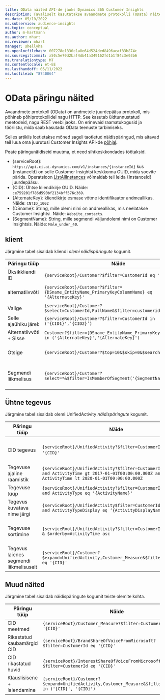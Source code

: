```yaml
---
title: OData näited API-de jaoks Dynamics 365 Customer Insights
description: Tavaliselt kasutatakse avaandmete protokolli (OData) näiteid Customer Insightsi API-de päringute tegemiseks andmete ülevaatamiseks.
ms.date: 05/10/2022
ms.subservice: audience-insights
ms.topic: conceptual
author: m-hartmann
ms.author: mhart
ms.reviewer: mhart
manager: shellyha
ms.openlocfilehash: 007278e1330e1a8e64d524ded8496acaf83b874c
ms.sourcegitcommit: a50c5e70d2baf4db41a349162fd1b1f84c3e03b6
ms.translationtype: MT
ms.contentlocale: et-EE
ms.lasthandoff: 05/11/2022
ms.locfileid: "8740064"
---
```

# <a name="odata-query-examples"></a>OData päringu näited

Avaandmete protokoll (OData) on andmetele juurdepääsu protokoll, mis põhineb põhiprotokollidel nagu HTTP. See kasutab üldtunnustatud meetodeid, nagu REST veebi jaoks. On erinevaid raamatukogusid ja tööriistu, mida saab kasutada OData teenuste tarbimiseks.

Selles artiklis loetletakse mõned sageli taotletud näidispäringud, mis aitavad teil luua oma juurutusi Customer Insights API-de [põhjal](apis.md).

Peate päringunäidiseid muutma, et need sihtkeskkondades töötaksid. 

- {serviceRoot}: `https://api.ci.ai.dynamics.com/v1/instances/{instanceId}` kus {instanceId} on selle Customer Insightsi keskkonna GUID, mida soovite pärida. Operatsioon [ListAllInstances](https://developer.ci.ai.dynamics.com/api-details#api=CustomerInsights&operation=Get-all-instances) võimaldab teil leida {InstanceId} juurdepääsu.
- {CID}: Ühtse kliendikirje GUID. Näide: `ce759201f786d590bf2134bff576c369`.
- {AlternateKey}: kliendikirje esmase võtme identifikaator andmeallikas. Näide: `CNTID_1002`
- {DSname}: String, mille olemi nimi on andmeallikas, mis neelatakse Customer Insightsi. Näide: `Website_contacts`.
- {SegmentName}: String, mille segmendi väljundolemi nimi on Customer Insightsis. Näide: `Male_under_40`.

## <a name="customer"></a>klient

Järgmine tabel sisaldab kliendi *olemi näidispäringute* kogumit.


|Päringu tüüp |Näide  | Märkus.  |
|---------|---------|---------|
|Üksikkliendi ID     | `{serviceRoot}/Customer?$filter=CustomerId eq '{CID}'`          |  |
|alternatiivvõti    | `{serviceRoot}/Customer?$filter={DSname_EntityName_PrimaryKeyColumnName} eq '{AlternateKey}' `         |  Alternatiivsed võtmed püsivad ühtses kliendiolemis       |
|Valige   | `{serviceRoot}/Customer?$select=CustomerId,FullName&$filter=customerid eq '1'`        |         |
|Selle ajaühiku järel:    | `{serviceRoot}/Customer?$filter=CustomerId in ('{CID1}',’{CID2}’)`        |         |
|Alternatiivvõti + Sisse   | `Customer?$filter={DSname_EntityName_PrimaryKeyColumnName} in ('{AlternateKey}','{AlternateKey}')`         |         |
|Otsige  | `{serviceRoot}/Customer?$top=10&$skip=0&$search="string"`        |   Tagastab otsingustringi 10 parimat tulemust.      |
|Segmendi liikmelisus  | `{serviceRoot}/Customer?select=*&$filter=IsMemberOfSegment('{SegmentName}')&$top=10  `     | Tagastab segmenteerimisolemi eelseadistatud arvu ridu.      |

## <a name="unified-activity"></a>Ühtne tegevus

Järgmine tabel sisaldab olemi UnifiedActivity *näidispäringute* kogumit.

|Päringu tüüp |Näide  | Märkus.  |
|---------|---------|---------|
|CID tegevus     | `{serviceRoot}/UnifiedActivity?$filter=CustomerId eq '{CID}'`          | Loetleb kindla kliendiprofiili tegevused |
|Tegevuse ajaline raamistik    | `{serviceRoot}/UnifiedActivity?$filter=CustomerId eq '{CID}' and ActivityTime gt 2017-01-01T00:00:00.000Z and ActivityTime lt 2020-01-01T00:00:00.000Z`     |  Kliendiprofiili tegevused aja jooksul       |
|Tegevuse tüüp    |   `{serviceRoot}/UnifiedActivity?$filter=CustomerId eq '{CID}' and ActivityType eq '{ActivityName}'`        |         |
|Tegevus kuvatava nime järgi     | `{serviceRoot}/UnifiedActivity$filter=CustomerId eq ‘{CID}’ and ActivityTypeDisplay eq ‘{ActivityDisplayName}’ `        | |
|Tegevuse sortimine    | `{serviceRoot}/UnifiedActivity?$filter=CustomerId eq ‘{CID}’ & $orderby=ActivityTime asc`     |  Tõusvate või kahanevate tegevuste sortimine       |
|Tegevus laienes segmendi liikmelisuselt  |   `{serviceRoot}/Customer?$expand=UnifiedActivity,Customer_Measure&$filter=CustomerId eq '{CID}'`     |         |

## <a name="other-examples"></a>Muud näited

Järgmine tabel sisaldab näidispäringute kogumit teiste olemite kohta.

|Päringu tüüp |Näide  | Märkus.  |
|---------|---------|---------|
|CID meetmed    | `{serviceRoot}/Customer_Measure?$filter=CustomerId eq '{CID}'`          |  |
|Rikastatud kaubamärgid CID    | `{serviceRoot}/BrandShareOfVoiceFromMicrosoft?$filter=CustomerId eq '{CID}'`  |       |
|CID rikastatud huvid    |   `{serviceRoot}/InterestShareOfVoiceFromMicrosoft?$filter=CustomerId eq '{CID}'`       |         |
|Klauslisisene + laiendamine     | `{serviceRoot}/Customer?$expand=UnifiedActivity,Customer_Measure&$filter=CustomerId in ('{CID}', '{CID}')`         | |
